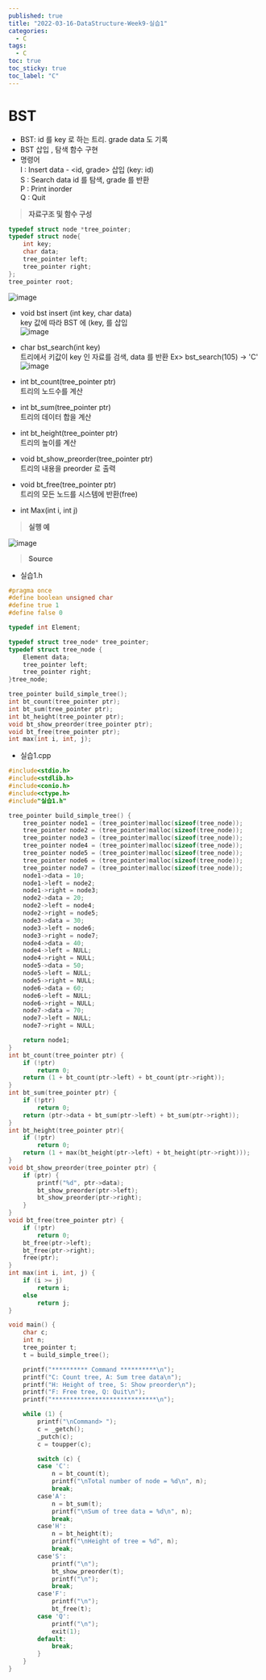 ```yaml
---
published: true
title: "2022-03-16-DataStructure-Week9-실습1"
categories:
  - C
tags:
  - C
toc: true
toc_sticky: true
toc_label: "C"
---
```


# BST

- BST: id 를 key 로 하는 트리. grade data 도 기록
- BST 삽입 , 탐색 함수 구현
- 명령어  
  I : Insert data - <id, grade> 삽입 (key: id)  
  S : Search data id 를 탐색, grade 를 반환  
  P : Print inorder  
  Q : Quit

> **자료구조 및 함수 구성**

```C++
typedef struct node *tree_pointer;
typedef struct node{
	int key;
	char data;
	tree_pointer left;
	tree_pointer right;
};
tree_pointer root;
```

![image](https://github.com/222SeungHyun/222SeungHyun.github.io/blob/master/_images/%EC%9E%90%EB%A3%8C%EA%B5%AC%EC%A1%B0%EC%99%80%EC%8B%A4%EC%8A%B5-9%EC%9E%A5-%EC%8B%A4%EC%8A%B51-1.png?raw=true)

- void bst insert (int key, char data)  
  key 값에 따라 BST 에 (key, 를 삽입  
  ![image](https://github.com/222SeungHyun/222SeungHyun.github.io/blob/master/_images/%EC%9E%90%EB%A3%8C%EA%B5%AC%EC%A1%B0%EC%99%80%EC%8B%A4%EC%8A%B5-9%EC%9E%A5-%EC%8B%A4%EC%8A%B51-2.png?raw=true)

- char bst_search(int key)  
  트리에서 키값이 key 인 자료를 검색, data 를 반환
  Ex> bst_search(105) -> 'C'
  ![image](https://github.com/222SeungHyun/222SeungHyun.github.io/blob/master/_images/%EC%9E%90%EB%A3%8C%EA%B5%AC%EC%A1%B0%EC%99%80%EC%8B%A4%EC%8A%B5-7%EC%9E%A5-%EC%8B%A4%EC%8A%B51-3.png?raw=true)

- int bt_count(tree_pointer ptr)  
   트리의 노드수를 계산
  <br>
- int bt_sum(tree_pointer ptr)  
   트리의 데이터 합을 계산
  <br>
- int bt_height(tree_pointer ptr)  
   트리의 높이를 계산
  <br>
- void bt_show_preorder(tree_pointer ptr)  
   트리의 내용을 preorder 로 출력
  <br>
- void bt_free(tree_pointer ptr)  
   트리의 모든 노드를 시스템에 반환(free)
  <br>
- int Max(int i, int j)

> **실행 예**

![image](https://github.com/222SeungHyun/222SeungHyun.github.io/blob/master/_images/%EC%9E%90%EB%A3%8C%EA%B5%AC%EC%A1%B0%EC%99%80%EC%8B%A4%EC%8A%B5-7%EC%9E%A5-%EC%8B%A4%EC%8A%B51-3.png?raw=true)

> **Source**

- 실습1.h

```C++
#pragma once
#define boolean unsigned char
#define true 1
#define false 0

typedef int Element;

typedef struct tree_node* tree_pointer;
typedef struct tree_node {
	Element data;
	tree_pointer left;
	tree_pointer right;
}tree_node;

tree_pointer build_simple_tree();
int bt_count(tree_pointer ptr);
int bt_sum(tree_pointer ptr);
int bt_height(tree_pointer ptr);
void bt_show_preorder(tree_pointer ptr);
void bt_free(tree_pointer ptr);
int max(int i, int, j);
```

- 실습1.cpp

```C++
#include<stdio.h>
#include<stdlib.h>
#include<conio.h>
#include<ctype.h>
#include"실습1.h"

tree_pointer build_simple_tree() {
	tree_pointer node1 = (tree_pointer)malloc(sizeof(tree_node));
	tree_pointer node2 = (tree_pointer)malloc(sizeof(tree_node));
	tree_pointer node3 = (tree_pointer)malloc(sizeof(tree_node));
	tree_pointer node4 = (tree_pointer)malloc(sizeof(tree_node));
	tree_pointer node5 = (tree_pointer)malloc(sizeof(tree_node));
	tree_pointer node6 = (tree_pointer)malloc(sizeof(tree_node));
	tree_pointer node7 = (tree_pointer)malloc(sizeof(tree_node));
	node1->data = 10;
	node1->left = node2;
	node1->right = node3;
	node2->data = 20;
	node2->left = node4;
	node2->right = node5;
	node3->data = 30;
	node3->left = node6;
	node3->right = node7;
	node4->data = 40;
	node4->left = NULL;
	node4->right = NULL;
	node5->data = 50;
	node5->left = NULL;
	node5->right = NULL;
	node6->data = 60;
	node6->left = NULL;
	node6->right = NULL;
	node7->data = 70;
	node7->left = NULL;
	node7->right = NULL;

	return node1;
}
int bt_count(tree_pointer ptr) {
	if (!ptr)
		return 0;
	return (1 + bt_count(ptr->left) + bt_count(ptr->right));
}
int bt_sum(tree_pointer ptr) {
	if (!ptr)
		return 0;
	return (ptr->data + bt_sum(ptr->left) + bt_sum(ptr->right));
}
int bt_height(tree_pointer ptr){
	if (!ptr)
		return 0;
	return (1 + max(bt_height(ptr->left) + bt_height(ptr->right)));
}
void bt_show_preorder(tree_pointer ptr) {
	if (ptr) {
		printf("%d", ptr->data);
		bt_show_preorder(ptr->left);
		bt_show_preorder(ptr->right);
	}
}
void bt_free(tree_pointer ptr) {
	if (!ptr)
		return 0;
	bt_free(ptr->left);
	bt_free(ptr->right);
	free(ptr);
}
int max(int i, int, j) {
	if (i >= j)
		return i;
	else
		return j;
}

void main() {
	char c;
	int n;
	tree_pointer t;
	t = build_simple_tree();

	printf("********** Command **********\n");
	printf("C: Count tree, A: Sum tree data\n");
	printf("H: Height of tree, S: Show preorder\n");
	printf("F: Free tree, Q: Quit\n");
	printf("*****************************\n");

	while (1) {
		printf("\nCommand> ");
		c = _getch();
		_putch(c);
		c = toupper(c);

		switch (c) {
		case 'C':
			n = bt_count(t);
			printf("\nTotal number of node = %d\n", n);
			break;
		case'A':
			n = bt_sum(t);
			printf("\nSum of tree data = %d\n", n);
			break;
		case'H':
			n = bt_height(t);
			printf("\nHeight of tree = %d", n);
			break;
		case'S':
			printf("\n");
			bt_show_preorder(t);
			printf("\n");
			break;
		case'F':
			printf("\n");
			bt_free(t);
		case 'Q':
			printf("\n");
			exit(1);
		default:
			break;
		}
	}
}
```
